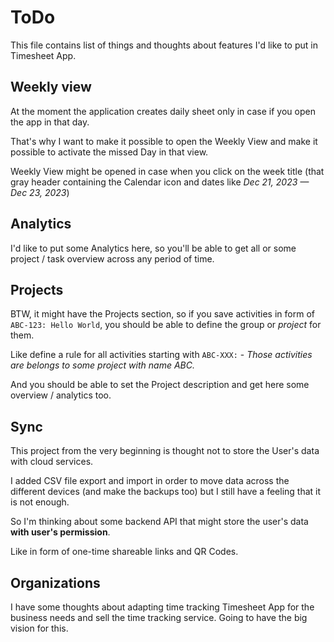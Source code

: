 # ToDo

This file contains list of things and thoughts about features I'd like to put in Timesheet App.

## Weekly view

At the moment the application creates daily sheet only in case if you open the app in that day.

That's why I want to make it possible to open the Weekly View and make it possible to activate the missed Day in that view.

Weekly View might be opened in case when you click on the week title (that gray header containing the Calendar icon and dates like _Dec 21, 2023 — Dec 23, 2023_)

## Analytics

I'd like to put some Analytics here, so you'll be able to get all or some project / task overview across any period of time.

## Projects

BTW, it might have the Projects section, so if you save activities in form of `ABC-123: Hello World`, you should be able to define the group or _project_ for them. 

Like define a rule for all activities starting with `ABC-XXX:` - _Those activities are belongs to some project with name ABC._

And you should be able to set the Project description and get here some overview / analytics too. 

## Sync

This project from the very beginning is thought not to store the User's data with cloud services.

I added CSV file export and import in order to move data across the different devices (and make the backups too) but I still have a feeling that it is not enough. 

So I'm thinking about some backend API that might store the user's data **with user's permission**.

Like in form of one-time shareable links and QR Codes.

## Organizations

I have some thoughts about adapting time tracking Timesheet App for the business needs and sell the time tracking service. Going to have the big vision for this. 

